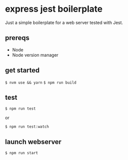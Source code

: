 # express jest boilerplate

Just a simple boilerplate for a web server tested with Jest.

## prereqs

- Node
- Node version manager

## get started

`$ nvm use && yarn`
`$ npm run build`

## test

`$ npm run test`

or 

`$ npm run test:watch`

## launch webserver

`$ npm run start`
